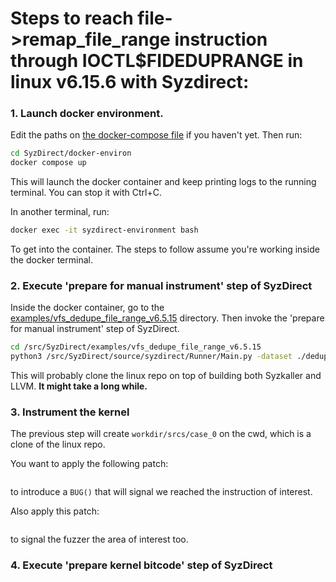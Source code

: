 # Steps to reach file->remap_file_range instruction through IOCTL$FIDEDUPRANGE in linux v6.15.6 with Syzdirect:

### 1. Launch docker environment.
Edit the paths on [the docker-compose file](../../docker-environ/docker-compose.yml) if you haven't yet. Then run:
```bash
cd SyzDirect/docker-environ 
docker compose up
```
This will launch the docker container and keep printing logs to the running terminal. You can stop it with Ctrl+C.

In another terminal, run:
```bash
docker exec -it syzdirect-environment bash
```
To get into the container. The steps to follow assume you're working inside the docker terminal. 

### 2. Execute 'prepare for manual instrument' step of SyzDirect
Inside the docker container, go to the [examples/vfs_dedupe_file_range_v6.5.15](../../examples/vfs_dedupe_file_range_v6.5.15/) directory.
Then invoke the 'prepare for manual instrument' step of SyzDirect.

```bash
cd /src/SyzDirect/examples/vfs_dedupe_file_range_v6.5.15
python3 /src/SyzDirect/source/syzdirect/Runner/Main.py -dataset ./dedupe_file_range_v6.15.6_dataset.xlsx  -linux-repo-template /src/linux -j 8 -custom-kcov-patch ./kcov_v6.15.6.patch  prepare_for_manual_instrument
```
This will probably clone the linux repo on top of building both Syzkaller and LLVM. **It might take a long while.**


### 3. Instrument the kernel
The previous step will create `workdir/srcs/case_0` on the cwd, which is a clone of the linux repo. 

You want to apply the following patch:
```diff
```

to introduce a `BUG()` that will signal we reached the instruction of interest.

Also apply this patch:
```
```
to signal the fuzzer the area of interest too.

### 4. Execute 'prepare kernel bitcode' step of SyzDirect